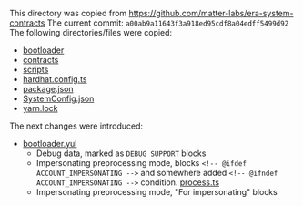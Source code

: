 This directory was copied from https://github.com/matter-labs/era-system-contracts
The current commit: `a00ab9a11643f3a918ed95cdf8a04edff5499d92`
The following directories/files were copied:
- [bootloader](bootloader)
- [contracts](contracts)
- [scripts](scripts)
- [hardhat.config.ts](hardhat.config.ts)
- [package.json](package.json)
- [SystemConfig.json](SystemConfig.json)
- [yarn.lock](yarn.lock)

The next changes were introduced:
- [bootloader.yul](bootloader%2Fbootloader.yul)
  - Debug data, marked as `DEBUG SUPPORT` blocks
  - Impersonating preprocessing mode, blocks `<!-- @ifdef ACCOUNT_IMPERSONATING -->` and somewhere added `<!-- @ifndef ACCOUNT_IMPERSONATING -->` condition.
[process.ts](scripts%2Fprocess.ts)
  - Impersonating preprocessing mode, "For impersonating" blocks